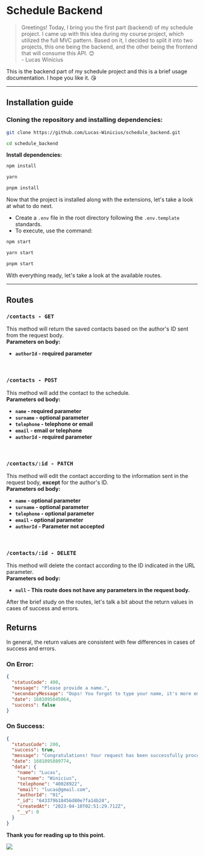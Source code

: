 # **Schedule Backend**

> Greetings! Today, I bring you the first part (backend) of my schedule project. I came up with this idea during my course project, which utilized the full MVC pattern. Based on it, I decided to split it into two projects, this one being the backend, and the other being the frontend that will consume this API. 😊 <br/> - Lucas Winicius

This is the backend part of my schedule project and this is a brief usage documentation. I hope you like it. 😘

<hr/>

## **Installation guide**

### Cloning the repository and installing dependencies:

```bash
git clone https://github.com/Lucas-Winicius/schedule_backend.git
```

```bash
cd schedule_backend
```

**Install dependencies:**

```bash
npm install
```

```bash
yarn
```

```bash
pnpm install
```

Now that the project is installed along with the extensions, let's take a look at what to do next. <br/>

- Create a `.env` file in the root directory following the `.env.template` standards.
- To execute, use the command:

```bash
npm start
```

```bash
yarn start
```

```bash
pnpm start
```

With everything ready, let's take a look at the available routes.

<hr/>

## **Routes**

### `/contacts - GET`

This method will return the saved contacts based on the author's ID sent from the request body.
<br/>
**Parameters on body:**

- **`authorId` - required parameter**

<br/>

### `/contacts - POST`

This method will add the contact to the schedule.
<br/>
**Parameters od body:**

- **`name` - required parameter**
- **`surname` - optional parameter**
- **`telephone` - telephone or email**
- **`email` - email or telephone**
- **`authorId` - required parameter**

<br/>

### `/contacts/:id - PATCH`

This method will edit the contact according to the information sent in the request body, **except** for the author's ID.
<br/>
**Parameters od body:**

- **`name` - optional parameter**
- **`surname` - optional parameter**
- **`telephone` - optional parameter**
- **`email` - optional parameter**
- **`authorId` - Parameter not accepted**

<br/>

### `/contacts/:id - DELETE`

This method will delete the contact according to the ID indicated in the URL parameter.
<br/>
**Parameters od body:**

- **`null` - This route does not have any parameters in the request body.**

After the brief study on the routes, let's talk a bit about the return values in cases of success and errors.

## **Returns**

In general, the return values are consistent with few differences in cases of success and errors.

### **On Error:**

```json
{
  "statusCode": 400,
  "message": "Please provide a name.",
  "secondaryMessage": "Oops! You forgot to type your name, it's more empty here than a box of chocolates after Christmas.",
  "date": 1681095045064,
  "success": false
}
```

### **On Success:**

```json
{
  "statusCode": 200,
  "success": true,
  "message": "Congratulations! Your request has been successfully processed. Now you can celebrate with a cup of coffee! ☕️",
  "date": 1681095089774,
  "data": {
    "name": "Lucas",
    "surname": "Winicius",
    "telephone": "40028922",
    "email": "lucas@gmail.com",
    "authorId": "01",
    "_id": "643379b18456d80e7fa14b24",
    "createdAt": "2023-04-10T02:51:29.712Z",
    "__v": 0
  }
}
```

**Thank you for reading up to this point.**

<a href="https://instagram.com/sr_pumpkin_"><img src="https://img.shields.io/badge/Instagram-E4405F?style=for-the-badge&logo=instagram&logoColor=white"></a>